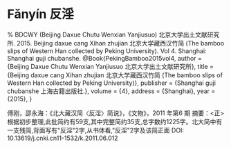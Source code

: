 # Fǎnyín 反淫

% BDCWY (Beijing Daxue Chutu Wenxian Yanjiusuo) 北京大学出土文献研究所. 2015. Beijing daxue cang Xihan zhujian 北京大学藏西汉竹简 (The bamboo slips of Western Han collected by Peking University). Vol 4. Shanghai: Shanghai guji chubanshe.
@Book{PekingBamboo2015vol4,
  author    = {Beijing Daxue Chutu Wenxian Yanjiusuo 北京大学出土文献研究所},
  title     = {Beijing daxue cang Xihan zhujian 北京大学藏西汉竹简 (The bamboo slips of Western Han collected by Peking University)},
  publisher = {Shanghai guji chubanshe 上海古籍出版社.},
  volume    = {4},
  address   = {Shanghai},
  year      = {2015},
}

傅刚，邵永海：《北大藏汉简〈反淫〉简说》，《文物》，2011 年第6 期
摘要：<正>根据初步整理,此批简约有59支,其中完整简约35支,总字数约1225字。北大简中有一支残简,背面写有"反淫"2字,从书体看,"反淫"2字及该简正面 
DOI: 10.13619/j.cnki.cn11-1532/k.2011.06.012 
